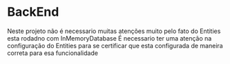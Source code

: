 # BackEnd
Neste projeto não é necessario muitas atenções muito pelo fato do Entities esta rodadno com InMemoryDatabase 
É necessario ter uma atenção na configuração do Entities para se certificar que esta configurada de maneira correta para esa funcionalidade
